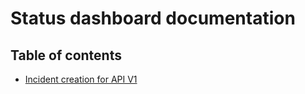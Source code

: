 # Status dashboard documentation

## Table of contents

- [Incident creation for API V1](./v1/v1_incident_creation.md)